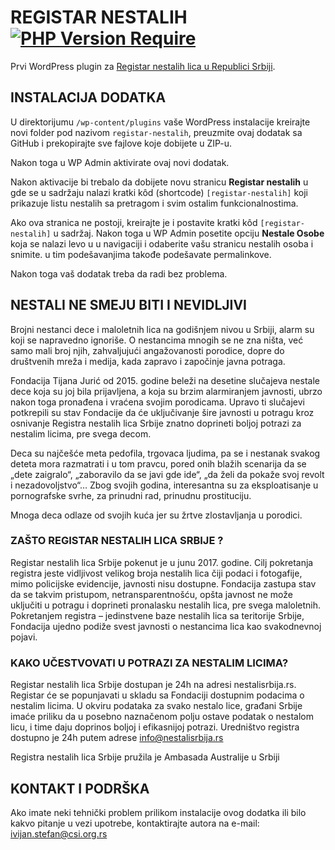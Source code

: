 REGISTAR NESTALIH [![PHP Version Require](http://poser.pugx.org/phpunit/phpunit/require/php?style=for-the-badge)](https://github.com/infinitumForm/registar-nestalih)
========

Prvi WordPress plugin za [Registar nestalih lica u Republici Srbiji](https://www.nestalisrbija.rs/).

## INSTALACIJA DODATKA

U direktorijumu `/wp-content/plugins` vaše WordPress instalacije kreirajte novi folder pod nazivom `registar-nestalih`, preuzmite ovaj dodatak sa GitHub i prekopirajte sve fajlove koje dobijete u ZIP-u.

Nakon toga u WP Admin aktivirate ovaj novi dodatak.

Nakon aktivacije bi trebalo da dobijete novu stranicu **Registar nestalih** u gde se u sadržaju nalazi kratki kôd (shortcode) `[registar-nestalih]` koji prikazuje listu nestalih sa pretragom i svim ostalim funkcionalnostima.

Ako ova stranica ne postoji, kreirajte je i postavite kratki kôd `[registar-nestalih]` u sadržaj. Nakon toga u WP Admin posetite opciju **Nestale Osobe** koja se nalazi levo u u navigaciji i odaberite vašu stranicu nestalih osoba i snimite. u tim podešavanjima takođe podešavate permalinkove.

Nakon toga vaš dodatak treba da radi bez problema. 

## NESTALI NE SMEJU BITI I NEVIDLJIVI

Brojni nestanci dece i maloletnih lica na godišnjem nivou u Srbiji, alarm su koji se napravedno ignoriše. O nestancima mnogih se ne zna ništa, već samo mali broj njih, zahvaljujući angažovanosti porodice, dopre do društvenih mreža i medija, kada zapravo i započinje javna potraga.

Fondacija Tijana Jurić od 2015. godine beleži na desetine slučajeva nestale dece koja su joj bila prijavljena, a koja su brzim alarmiranjem javnosti, ubrzo nakon toga pronađena i vraćena svojim porodicama. Upravo ti slučajevi potkrepili su stav Fondacije da će uključivanje šire javnosti u potragu kroz osnivanje Registra nestalih lica Srbije znatno doprineti boljoj potrazi za nestalim licima, pre svega decom.

Deca su najčešće meta pedofila, trgovaca ljudima, pa se i nestanak svakog deteta mora razmatrati i u tom pravcu, pored onih blažih scenarija da se „dete zaigralo“, „zaboravilo da se javi gde ide“, „da želi da pokaže svoj revolt i nezadovoljstvo“… Zbog svojih godina, interesantna su za eksploatisanje u pornografske svrhe, za prinudni rad, prinudnu prostituciju.

Mnoga deca odlaze od svojih kuća jer su žrtve zlostavljanja u porodici.

### ZAŠTO REGISTAR NESTALIH LICA SRBIJE ?

Registar nestalih lica Srbije pokenut je u junu 2017. godine. Cilj pokretanja registra jeste vidljivost velikog broja nestalih lica čiji podaci i fotogafije, mimo policijske evidencije, javnosti nisu dostupne. Fondacija zastupa stav da se takvim pristupom, netransparentnošću, opšta javnost ne može uključiti u potragu i doprineti pronalasku nestalih lica, pre svega maloletnih. Pokretanjem registra – jedinstvene baze nestalih lica sa teritorije Srbije, Fondacija ujedno podiže svest javnosti o nestancima lica kao svakodnevnoj pojavi.

### KAKO UČESTVOVATI U POTRAZI ZA NESTALIM LICIMA?

Registar nestalih lica Srbije dostupan je 24h na adresi nestalisrbija.rs. Registar će se popunjavati u skladu sa Fondaciji dostupnim podacima o nestalim licima. U okviru podataka za svako nestalo lice, građani Srbije imaće priliku da u posebno naznačenom polju ostave podatak o nestalom licu, i time daju doprinos boljoj i efikasnijoj potrazi. Uredništvo registra dostupno je 24h putem adrese info@nestalisrbija.rs 

Registra nestalih lica Srbije pružila je Ambasada Australije u Srbiji

## KONTAKT I PODRŠKA
Ako imate neki tehnički problem prilikom instalacije ovog dodatka ili bilo kakvo pitanje u vezi upotrebe, kontaktirajte autora na e-mail: ivijan.stefan@csi.org.rs